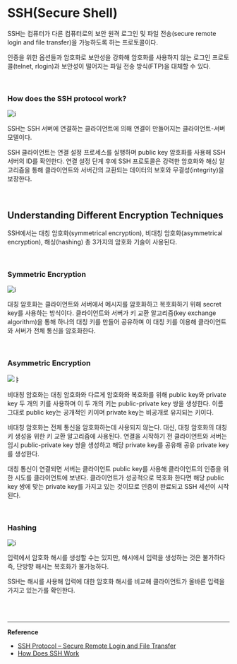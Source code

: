 # SSH(Secure Shell)

SSH는 컴퓨터가 다른 컴퓨터로의 보안 원격 로그인 및 파일 전송(secure remote login and file transfer)을 가능하도록 하는 프로토콜이다.

인증을 위한 옵션들과 암호화로 보안성을 강화해 암호화를 사용하지 않는 로그인 프로토콜(telnet, rlogin)과 보안성이 떨어지는 파일 전송 방식(FTP)을 대체할 수 있다.

<br>

### How does the SSH protocol work?

![i](https://www.ssh.com/hubfs/Imported_Blog_Media/How_does_the_SSH_protocol_work_-2.png)



SSH는 SSH 서버에 연결하는 클라이언트에 의해 연결이 만들어지는 클라이언트-서버 모델이다.

SSH 클라이언트는 연결 설정 프로세스를 실행하며 public key 암호화를 사용해 SSH 서버의 ID를 확인한다. 연결 설정 단계 후에 SSH 프로토콜은 강력한 암호화와 해싱 알고리즘을 통해 클라이언트와 서버간의 교환되는 데이터의 보호와 무결성(integrity)을 보장한다.

<br>

## Understanding Different Encryption Techniques

SSH에서는 대칭 암호화(symmetrical encryption), 비대칭 암호화(asymmetrical encryption), 해싱(hashing) 총 3가지의 암호화 기술이 사용된다.

<br>

### Symmetric Encryption

![i](https://www.hostinger.com/tutorials/wp-content/uploads/sites/2/2017/07/symmetric-encryption-ssh-tutorial.jpg)

대칭 암호화는 클라이언트와 서버에서 메시지를 암호화하고 복호화하기 위해 secret key를 사용하는 방식이다. 클라이언트와 서버가 키 교환 알고리즘(key exchange algorithm)을 통해 하나의 대칭 키를 만들어 공유하며 이 대칭 키를 이용해 클라이언트와 서버가 전체 통신을 암호화한다. 

<br>

### Asymmetric Encryption

![ㅑ](https://www.hostinger.com/tutorials/wp-content/uploads/sites/2/2017/07/asymmetric-encryption.jpg)

비대칭 암호화는 대칭 암호화와 다르게 암호화와 복호화를 위해 public key와 private key 두 개의 키를 사용하며 이 두 개의 키는 public-private key 쌍을 생성한다. 이름 그대로 public key는 공개적인 키이며 private key는 비공개로 유지되는 키이다.

비대칭 암호화는 전체 통신을 암호화하는데 사용되지 않는다. 대신, 대칭 암호화의 대칭 키 생성을 위한 키 교환 알고리즘에 사용된다. 연결을 시작하기 전 클라이언트와 서버는 임시 public-private key 쌍을 생성하고 해당 private key를 공유해 공유 private key를 생성한다.

대칭 통신이 연결되면 서버는 클라이언트 public key를 사용해 클라이언트의 인증을 위한 시도를 클라이언트에 보낸다. 클라이언트가 성공적으로 복호화 한다면 해당 public key 쌍에 맞는 private key를  가지고 있는 것이므로 인증이 완료되고 SSH 세션이 시작된다.

<br>

### Hashing

![i](https://www.hostinger.com/tutorials/wp-content/uploads/sites/2/2017/07/ssh-tutorial-hash.jpg)

입력에서 암호화 해시를 생성할 수는 있지만, 해시에서 입력을 생성하는 것은 불가하다 즉, 단방향 해시는 복호화가 불가능하다. 

SSH는 해시를 사용해 입력에 대한 암호화 해시를 비교해 클라이언트가  올바른 입력을 가지고 있는가를 확인한다.

<br>

<br>

------

**Reference**

- [SSH Protocol – Secure Remote Login and File Transfer](https://www.ssh.com/academy/ssh/protocol)
- [How Does SSH Work](https://www.hostinger.com/tutorials/ssh-tutorial-how-does-ssh-work)
